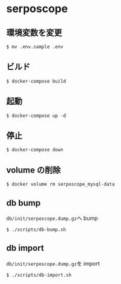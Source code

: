 # serposcope

## 環境変数を変更

```
$ mv .env.sample .env
```

## ビルド

```
$ docker-compose build
```

## 起動

```
$ docker-compose up -d
```

## 停止

```
$ docker-compose down
```

## volume の削除

```
$ docker volume rm serposcope_mysql-data
```

## db bump

`db/init/serposcope.dump.gz`へ bump

```
$ ./scripts/db-bump.sh
```

## db import

`db/init/serposcope.dump.gz`を import

```
$ ./scripts/db-import.sh
```

